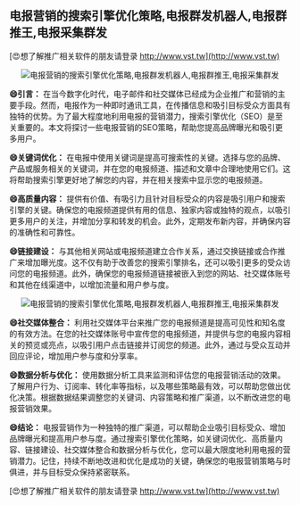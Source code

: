 ## **电报营销的搜索引擎优化策略,电报群发机器人,电报群推王,电报采集群发**

[😍想了解推广相关软件的朋友请登录 http://www.vst.tw](http://www.vst.tw)

 <center><img src="https://vst.tw/MP4/tuiguang/png/0.png" alt="电报营销的搜索引擎优化策略,电报群发机器人,电报群推王,电报采集群发"></center>

**😄引言：**
在当今数字化时代，电子邮件和社交媒体已经成为企业推广和营销的主要手段。然而，电报作为一种即时通讯工具，在传播信息和吸引目标受众方面具有独特的优势。为了最大程度地利用电报的营销潜力，搜索引擎优化（SEO）是至关重要的。本文将探讨一些电报营销的SEO策略，帮助您提高品牌曝光和吸引更多用户。

**😄关键词优化：**
在电报中使用关键词是提高可搜索性的关键。选择与您的品牌、产品或服务相关的关键词，并在您的电报频道、描述和文章中合理地使用它们。这将帮助搜索引擎更好地了解您的内容，并在相关搜索中显示您的电报频道。

**😄高质量内容：**
提供有价值、有吸引力且针对目标受众的内容是吸引用户和搜索引擎的关键。确保您的电报频道提供有用的信息、独家内容或独特的观点，以吸引更多用户的关注，并增加分享和转发的机会。此外，定期发布新内容，并确保内容的准确性和可靠性。

**😄链接建设：**
与其他相关网站或电报频道建立合作关系，通过交换链接或合作推广来增加曝光度。这不仅有助于改善您的搜索引擎排名，还可以吸引更多的受众访问您的电报频道。此外，确保您的电报频道链接被嵌入到您的网站、社交媒体账号和其他在线渠道中，以增加流量和用户参与度。

 <center><img src="https://vst.tw/MP4/tuiguang/png/6.png" alt="电报营销的搜索引擎优化策略,电报群发机器人,电报群推王,电报采集群发"></center>

**😄社交媒体整合：**
利用社交媒体平台来推广您的电报频道是提高可见性和知名度的有效方法。在您的社交媒体账号中宣传您的电报频道，并提供与您的电报内容相关的预览或亮点，以吸引用户点击链接并订阅您的频道。此外，通过与受众互动并回应评论，增加用户参与度和分享率。

**😄数据分析与优化：**
使用数据分析工具来监测和评估您的电报营销活动的效果。了解用户行为、订阅率、转化率等指标，以及哪些策略最有效，可以帮助您做出优化决策。根据数据结果调整您的关键词、内容策略和推广渠道，以不断改进您的电报营销效果。

**😄结论：**
电报营销作为一种独特的推广渠道，可以帮助企业吸引目标受众、增加品牌曝光和提高用户参与度。通过搜索引擎优化策略，如关键词优化、高质量内容、链接建设、社交媒体整合和数据分析与优化，您可以最大限度地利用电报的营销潜力。记住，持续不断地改进和优化是成功的关键，确保您的电报营销策略与时俱进，并与目标受众保持紧密联系。

[😍想了解推广相关软件的朋友请登录 http://www.vst.tw](http://www.vst.tw)



